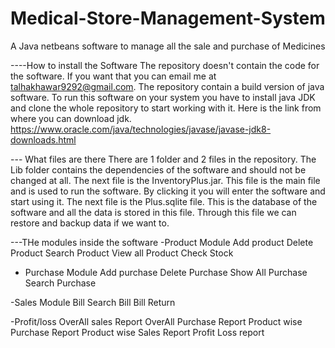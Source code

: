 # Medical-Store-Management-System
A Java netbeans software to manage all the sale and purchase of Medicines

----How to install the Software
The repository doesn't contain the code for the software. If you want that you can email me at talhakhawar9292@gmail.com.
The repository contain a build version of java software. To run this software on your system you have to install java JDK and clone the whole repository to start working with it.
Here is the link from where you can download jdk. 
https://www.oracle.com/java/technologies/javase/javase-jdk8-downloads.html

--- What files are there
There are 1 folder and 2 files in the repository. The Lib folder contains the dependencies of the software and should not be changed at all.
The next file is the InventoryPlus.jar. This file is the main file and is used to run the software. By clicking it you will enter the software and start using it.
The next file is the Plus.sqlite file. This is the database of the software and all the data is stored in this file. Through this file we can restore and backup data if we want to.


---THe modules inside the software
-Product Module
  Add product
  Delete Product
  Search Product
  View all Product
  Check Stock
  
  
- Purchase Module
  Add purchase
  Delete Purchase
  Show All Purchase
  Search Purchase
  
-Sales Module
  Bill
  Search Bill
  Bill Return
  
-Profit/loss
  OverAll sales Report
  OverAll Purchase Report
  Product wise Purchase Report
  Product wise Sales Report
  Profit Loss report
